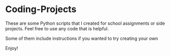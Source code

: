 # Coding-Projects

These are some Python scripts that I created for school assignments or side projects. Feel free to use any code that is helpful.

Some of them include instructions if you wanted to try creating your own

Enjoy!
